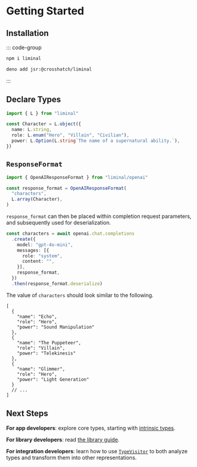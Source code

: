 # Getting Started

## Installation

::: code-group

```sh [Node.js]
npm i liminal
```

```sh [Deno]
deno add jsr:@crosshatch/liminal
```

:::

## Declare Types

```ts twoslash include supe
import { L } from "liminal"

const Character = L.object({
  name: L.string,
  role: L.enum("Hero", "Villain", "Civilian"),
  power: L.Option(L.string`The name of a supernatural ability.`),
})
```

## `ResponseFormat`

```ts
import { OpenAIResponseFormat } from "liminal/openai"

const response_format = OpenAIResponseFormat(
  "characters",
  L.array(Character),
)
```

`response_format` can then be placed within completion request parameters, and subsequently used for
deserialization.

```ts {8,10}
const characters = await openai.chat.completions
  .create({
    model: "gpt-4o-mini",
    messages: [{
      role: "system",
      content: "",
    }],
    response_format,
  })
  .then(response_format.deserialize)
```

The value of `characters` should look similar to the following.

```jsonc
[
  {
    "name": "Echo",
    "role": "Hero",
    "power": "Sound Manipulation"
  },
  {
    "name": "The Puppeteer",
    "role": "Villain",
    "power": "Telekinesis"
  },
  {
    "name": "Glimmer",
    "role": "Hero",
    "power": "Light Generation"
  }
  // ...
]
```

## Next Steps

**For app developers**: explore core types, starting with [intrinsic types](./types/intrinsics).

**For library developers**: read [the library guide](./libraries/index).

**For integration developers**: learn how to use [`TypeVisitor`](./libraries/visitor) to both
analyze types and transform them into other representations.
